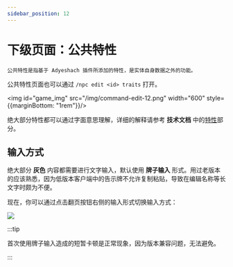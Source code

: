 ```yaml
---
sidebar_position: 12
---
```


# 下级页面：公共特性

    公共特性是指基于 Adyeshach 插件所添加的特性，是实体自身数据之外的功能。

公共特性页面也可以通过 `/npc edit <id> traits` 打开。

<img id="game_img" src="/img/command-edit-12.png" width="600" style={{marginBottom: "1rem"}}/>

绝大部分特性都可以通过字面意思理解，详细的解释请参考 **技术文档** 中的[特性](/plugin/adyeshach/start/tech/traits)部分。

## 输入方式

绝大部分 **灰色** 内容都需要进行文字输入，默认使用 **牌子输入** 形式。用过老版本的应该熟悉，因为低版本客户端中的告示牌不允许复制粘贴，导致在编辑名称等长文字时颇为不便。

现在，你可以通过点击翻页按钮右侧的输入形式切换输入方式：

![](/img/command-edit-13.png)

:::tip

首次使用牌子输入造成的短暂卡顿是正常现象，因为版本兼容问题，无法避免。

:::